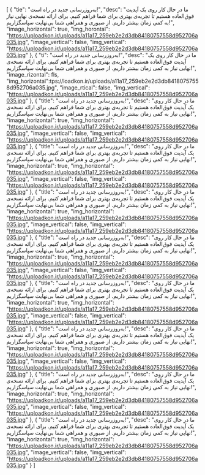 [
  {
    "tie": "به‌روزرسانی جدید در راه است!",
    "desc": "ما در حال کار روی یک آپدیت فوق‌العاده هستیم تا تجربه‌ی بهتری برای شما فراهم کنیم. برای ارائه نسخه‌ی نهایی نیاز به کمی زمان بیشتر داریم. از صبوری و همراهی شما بی‌نهایت سپاسگزاریم!",
    "image_horizontal": true,
    "img_horontal": "https://uploadkon.ir/uploads/a11a17_259eb2e2d3db84180757558d952706a035.jpg",
    "image_vertical": false,
    "img_vertical": "https://uploadkon.ir/uploads/a11a17_259eb2e2d3db84180757558d952706a035.jpg"
  },
  {
    "ti": "به‌روزرسانی جدید در راه است!",
    "desc": "ما در حال کار روی یک آپدیت فوق‌العاده هستیم تا تجربه‌ی بهتری برای شما فراهم کنیم. برای ارائه نسخه‌ی نهایی نیاز به کمی زمان بیشتر داریم. از صبوری و همراهی شما بی‌نهایت سپاسگزاریم!",
    "image_rizontal": fls,
    "img_horizontal":tps://loadkon.ir/uploads/a11a17_259eb2e2d3db84180757558d952706a035.jpg",
    "image_rtical": false,
    "img_vertical": "https://uploadkon.ir/uploads/a11a17_259eb2e2d3db84180757558d952706a035.jpg"
  },
  {
    "title": "به‌روزرسانی جدید در راه است!",
    "desc": "ما در حال کار روی یک آپدیت فوق‌العاده هستیم تا تجربه‌ی بهتری برای شما فراهم کنیم. برای ارائه نسخه‌ی نهایی نیاز به کمی زمان بیشتر داریم. از صبوری و همراهی شما بی‌نهایت سپاسگزاریم!",
    "image_horizontal": true,
    "img_horizontal": "https://uploadkon.ir/uploads/a11a17_259eb2e2d3db84180757558d952706a035.jpg",
    "image_vertical": false,
    "img_vertical": "https://uploadkon.ir/uploads/a11a17_259eb2e2d3db84180757558d952706a035.jpg"
  },
  {
    "title": "به‌روزرسانی جدید در راه است!",
    "desc": "ما در حال کار روی یک آپدیت فوق‌العاده هستیم تا تجربه‌ی بهتری برای شما فراهم کنیم. برای ارائه نسخه‌ی نهایی نیاز به کمی زمان بیشتر داریم. از صبوری و همراهی شما بی‌نهایت سپاسگزاریم!",
    "image_horizontal": true,
    "img_horizontal": "https://uploadkon.ir/uploads/a11a17_259eb2e2d3db84180757558d952706a035.jpg",
    "image_vertical": false,
    "img_vertical": "https://uploadkon.ir/uploads/a11a17_259eb2e2d3db84180757558d952706a035.jpg"
  },
  {
    "title": "به‌روزرسانی جدید در راه است!",
    "desc": "ما در حال کار روی یک آپدیت فوق‌العاده هستیم تا تجربه‌ی بهتری برای شما فراهم کنیم. برای ارائه نسخه‌ی نهایی نیاز به کمی زمان بیشتر داریم. از صبوری و همراهی شما بی‌نهایت سپاسگزاریم!",
    "image_horizontal": true,
    "img_horizontal": "https://uploadkon.ir/uploads/a11a17_259eb2e2d3db84180757558d952706a035.jpg",
    "image_vertical": false,
    "img_vertical": "https://uploadkon.ir/uploads/a11a17_259eb2e2d3db84180757558d952706a035.jpg"
  },
  {
    "title": "به‌روزرسانی جدید در راه است!",
    "desc": "ما در حال کار روی یک آپدیت فوق‌العاده هستیم تا تجربه‌ی بهتری برای شما فراهم کنیم. برای ارائه نسخه‌ی نهایی نیاز به کمی زمان بیشتر داریم. از صبوری و همراهی شما بی‌نهایت سپاسگزاریم!",
    "image_horizontal": true,
    "img_horizontal": "https://uploadkon.ir/uploads/a11a17_259eb2e2d3db84180757558d952706a035.jpg",
    "image_vertical": false,
    "img_vertical": "https://uploadkon.ir/uploads/a11a17_259eb2e2d3db84180757558d952706a035.jpg"
  },
  {
    "title": "به‌روزرسانی جدید در راه است!",
    "desc": "ما در حال کار روی یک آپدیت فوق‌العاده هستیم تا تجربه‌ی بهتری برای شما فراهم کنیم. برای ارائه نسخه‌ی نهایی نیاز به کمی زمان بیشتر داریم. از صبوری و همراهی شما بی‌نهایت سپاسگزاریم!",
    "image_horizontal": true,
    "img_horizontal": "https://uploadkon.ir/uploads/a11a17_259eb2e2d3db84180757558d952706a035.jpg",
    "image_vertical": false,
    "img_vertical": "https://uploadkon.ir/uploads/a11a17_259eb2e2d3db84180757558d952706a035.jpg"
  },
  {
    "title": "به‌روزرسانی جدید در راه است!",
    "desc": "ما در حال کار روی یک آپدیت فوق‌العاده هستیم تا تجربه‌ی بهتری برای شما فراهم کنیم. برای ارائه نسخه‌ی نهایی نیاز به کمی زمان بیشتر داریم. از صبوری و همراهی شما بی‌نهایت سپاسگزاریم!",
    "image_horizontal": true,
    "img_horizontal": "https://uploadkon.ir/uploads/a11a17_259eb2e2d3db84180757558d952706a035.jpg",
    "image_vertical": false,
    "img_vertical": "https://uploadkon.ir/uploads/a11a17_259eb2e2d3db84180757558d952706a035.jpg"
  },
  {
    "title": "به‌روزرسانی جدید در راه است!",
    "desc": "ما در حال کار روی یک آپدیت فوق‌العاده هستیم تا تجربه‌ی بهتری برای شما فراهم کنیم. برای ارائه نسخه‌ی نهایی نیاز به کمی زمان بیشتر داریم. از صبوری و همراهی شما بی‌نهایت سپاسگزاریم!",
    "image_horizontal": true,
    "img_horizontal": "https://uploadkon.ir/uploads/a11a17_259eb2e2d3db84180757558d952706a035.jpg",
    "image_vertical": false,
    "img_vertical": "https://uploadkon.ir/uploads/a11a17_259eb2e2d3db84180757558d952706a035.jpg"
  },
  {
    "title": "به‌روزرسانی جدید در راه است!",
    "desc": "ما در حال کار روی یک آپدیت فوق‌العاده هستیم تا تجربه‌ی بهتری برای شما فراهم کنیم. برای ارائه نسخه‌ی نهایی نیاز به کمی زمان بیشتر داریم. از صبوری و همراهی شما بی‌نهایت سپاسگزاریم!",
    "image_horizontal": true,
    "img_horizontal": "https://uploadkon.ir/uploads/a11a17_259eb2e2d3db84180757558d952706a035.jpg",
    "image_vertical": false,
    "img_vertical": "https://uploadkon.ir/uploads/a11a17_259eb2e2d3db84180757558d952706a035.jpg"
  }
]
